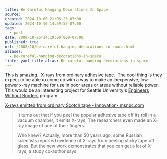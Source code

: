 ```yaml
---
title: Be Careful Hanging Decorations In Space
source: 
created: 2024-10-06 21:06:25-07:00
updated: 2024-10-10 14:59:55-07:00
tags:
  - post
date: 2008-10-26T14:19:00.000-07:00
published: true
url: /2008/10/be-careful-hanging-decorations-in-space.html
aliases:
  - Be-careful-hanging-decorations-in-space
linter-yaml-title-alias: Be-careful-hanging-decorations-in-space
---
```



This is amazing.  X-rays from ordinary adhesive tape.  The cool thing is they expect to be able to come up with a way to make an inexpensive, low-power x-ray machine for use in poor areas or areas without reliable power.  This would be an interesting project for Seattle University's [Engineers Without Borders](https://seattleu.edu/scieng/ece/ece_C_I.asp) program  
  
[X-rays emitted from ordinary Scotch tape - Innovation- msnbc.com](https://www.msnbc.msn.com/id/27323869/)  

> It turns out that if you peel the popular adhesive tape off its roll in a vacuum chamber, it emits X-rays. The researchers even made an X-ray image of one of their fingers.  
>   
> Who knew? Actually, more than 50 years ago, some Russian scientists reported evidence of X-rays from peeling sticky tape off glass. But the new work demonstrates that you can get a lot of X-rays, a study co-author says.